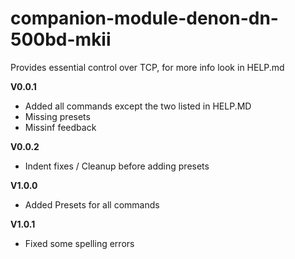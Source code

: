 # companion-module-denon-dn-500bd-mkii

Provides essential control over TCP, for more info look in HELP.md

**V0.0.1** 
* Added all commands except the two listed in HELP.MD
* Missing presets
* Missinf feedback

**V0.0.2**
* Indent fixes / Cleanup before adding presets

**V1.0.0**
* Added Presets for all commands

**V1.0.1**
* Fixed some spelling errors
